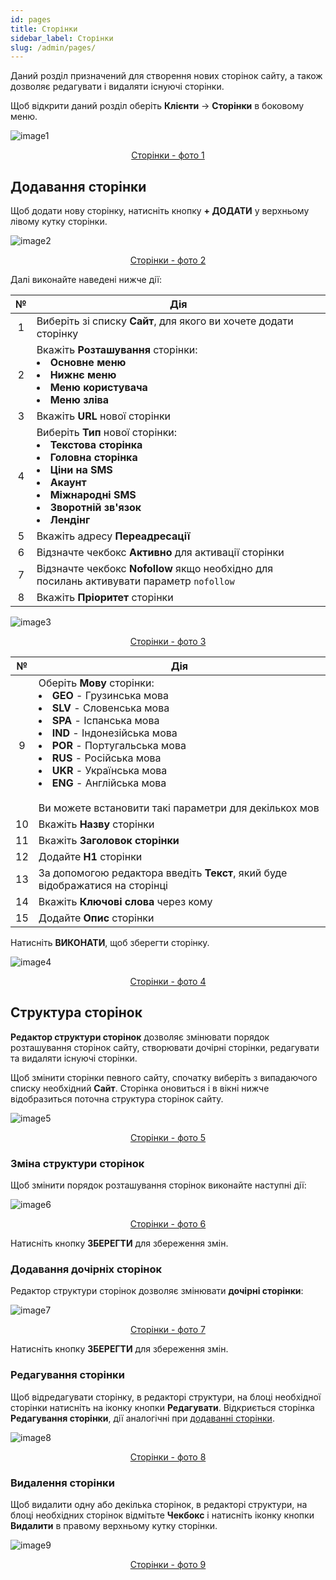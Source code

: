 ```yaml
---
id: pages
title: Сторінки
sidebar_label: Сторінки
slug: /admin/pages/
---
```


Даний розділ призначений для створення нових сторінок сайту, а також дозволяє редагувати і видаляти існуючі сторінки.

Щоб відкрити даний розділ оберіть **Клієнти** → **Сторінки** в боковому меню.

![image1](/img/uk/admin_pages/image1.png "Сторінки") <center><u>Сторінки - фото 1</u></center>

## Додавання сторінки

Щоб додати нову сторінку, натисніть кнопку **+ ДОДАТИ** у верхньому лівому кутку сторінки.

![image2](/img/uk/admin_pages/image2.png "Сторінки") <center><u>Сторінки - фото 2</u></center>

Далі виконайте наведені нижче дії:

|  №  | Дія |
| :-: | --- |
| 1 | Виберіть зі списку **Сайт**, для якого ви хочете додати сторінку |
| 2 | Вкажіть **Розташування** сторінки: <li>**Основне меню**</li><li>**Нижнє меню**</li><li>**Меню користувача**</li><li>**Меню зліва**</li> |
| 3 | Вкажіть **URL** нової сторінки |
| 4 | Виберіть **Тип** нової сторінки: <li>**Текстова сторінка**</li><li>**Головна сторінка**</li><li>**Ціни на SMS**</li><li>**Акаунт**</li><li>**Міжнародні SMS**</li><li>**Зворотній зв'язок**</li><li>**Лендінг**</li> |
| 5 | Вкажіть адресу **Переадресації** |
| 6 | Відзначте чекбокс **Активно** для активації сторінки |
| 7 | Відзначте чекбокс **Nofollow** якщо необхідно для посилань активувати параметр `nofollow` |
| 8 | Вкажіть **Пріоритет** сторінки |

![image3](/img/uk/admin_pages/image3.png "Сторінки") <center><u>Сторінки - фото 3</u></center>

|  №  | Дія |
| :-: | --- |
| 9 | Оберіть **Мову** сторінки: <li>**GEO** - Грузинська мова</li><li>**SLV** - Словенська мова</li><li>**SPA** - Іспанська мова</li><li>**IND** - Індонезійська мова</li><li>**POR** - Португальська мова</li><li>**RUS** - Російська мова</li><li>**UKR** - Українська мова</li><li>**ENG** - Англійська мова</li> <br/> Ви можете встановити такі параметри для декількох мов |
| 10 | Вкажіть **Назву** сторінки |
| 11 | Вкажіть **Заголовок сторінки** |
| 12 | Додайте **H1** сторінки |
| 13 | За допомогою редактора введіть **Текст**, який буде відображатися на сторінці |
| 14 | Вкажіть **Ключові слова** через кому |
| 15 | Додайте **Опис** сторінки |

Натисніть **ВИКОНАТИ**, щоб зберегти сторінку.

![image4](/img/uk/admin_pages/image4.png "Сторінки") <center><u>Сторінки - фото 4</u></center>

## Структура сторінок

**Редактор структури сторінок** дозволяє змінювати порядок розташування сторінок сайту, створювати дочірні сторінки, редагувати та видаляти існуючі сторінки.

Щоб змінити сторінки певного сайту, спочатку виберіть з випадаючого списку необхідний **Сайт**. Сторінка оновиться і в вікні нижче відобразиться поточна структура сторінок сайту.

![image5](/img/uk/admin_pages/image5.png "Сторінки") <center><u>Сторінки - фото 5</u></center>

### Зміна структури сторінок

Щоб змінити порядок розташування сторінок виконайте наступні дії:

![image6](/img/uk/admin_pages/image6.gif "Сторінки") <center><u>Сторінки - фото 6</u></center>

Натисніть кнопку **ЗБЕРЕГТИ** для збереження змін.

### Додавання дочірніх сторінок

Редактор структури сторінок дозволяє змінювати **дочірні сторінки**:

![image7](/img/uk/admin_pages/image7.gif "Сторінки") <center><u>Сторінки - фото 7</u></center>

Натисніть кнопку **ЗБЕРЕГТИ** для збереження змін.

### Редагування сторінки

Щоб відредагувати сторінку, в редакторі структури, на блоці необхідної сторінки натисніть на іконку кнопки **Редагувати**. Відкриється сторінка **Редагування сторінки**, дії аналогічні при [додаванні сторінки](#додавання-сторінки).

![image8](/img/uk/admin_pages/image8.png "Сторінки") <center><u>Сторінки - фото 8</u></center>

### Видалення сторінки

Щоб видалити одну або декілька сторінок, в редакторі структури, на блоці необхідних сторінок відмітьте **Чекбокс** і натисніть іконку кнопки **Видалити** в правому верхньому кутку сторінки.

![image9](/img/uk/admin_pages/image9.png "Сторінки") <center><u>Сторінки - фото 9</u></center>
